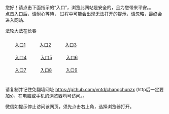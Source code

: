 您好！请点击下面指示的“入口”，浏览此网站是安全的，且为您带来平安。。 <br/>
点击入口后，请耐心等待， 过程中可能会出现无法打开的提示，请忽略，最终会进入网站. </br>

法轮大法在长春<br/>
<div style="padding:10px"><a style="margin:20px" target="_blank" href="https://dmhbe8ri3f0e1.cloudfront.net/2Qpsp?jsuklpp" id="ccLink1" rel="nofollow">入口1</a> <a target="_blank" style="margin:20px" href="https://d2i2s84t7yfqd.cloudfront.net/2Qpsp?ljzass" id="ccLink2" rel="nofollow">入口2</a> <a style="margin:20px" target="_blank" href="https://d2vhe63zs371p1.cloudfront.net/2Qpsp?wumnnols" id="ccLink3" rel="nofollow">入口3</a></div>

<div style="padding:10px" ><a style="margin:20px" target="_blank" href="https://dmhbe8ri3f0e1.cloudfront.net/2Qpsp?jsuklpp" id="ccLink4" rel="nofollow">入口4</a> <a style="margin:20px" href="https://d2i2s84t7yfqd.cloudfront.net/2Qpsp?ljzass" target="_blank" id="ccLink5" rel="nofollow">入口5</a> <a style="margin:20px" href="https://d2vhe63zs371p1.cloudfront.net/2Qpsp?wumnnols" target="_blank" id="ccLink6" rel="nofollow">入口6</a></div>

<div style="padding:10px"><a style="margin:20px" target="_blank" href="https://dmhbe8ri3f0e1.cloudfront.net/2Qpsp?jsuklpp" id="ccLink7" rel="nofollow">入口7</a> <a style="margin:20px" href="https://d2i2s84t7yfqd.cloudfront.net/2Qpsp?ljzass" target="_blank" id="ccLink8" rel="nofollow">入口8</a> <a style="margin:20px" target="_blank" href="https://d2vhe63zs371p1.cloudfront.net/2Qpsp?wumnnols" id="ccLink9" rel="nofollow">入口9</a></div>

<br/>



请复制并记住免翻墙网址 https://github.com/yntd/changchunzx (http后一定要加s)，在电脑或手机的浏览器均可访问。。<br/>

微信如提示停止访问该网页，须先点击右上角，选择浏览器打开。
